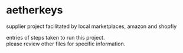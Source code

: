 # aetherkeys
supplier project facilitated by local marketplaces, amazon and shopfiy 

entries of  steps taken to run this project.  
please review other files for specific information.
